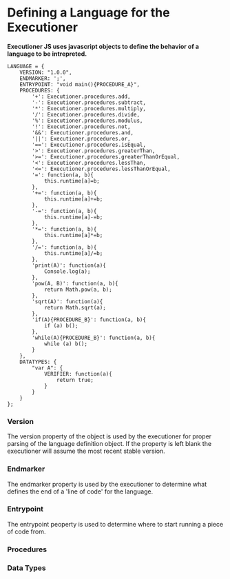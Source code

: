 # Defining a Language for the Executioner #  
__Executioner JS uses javascript objects to define the behavior of a language to be intrepreted.__  

    LANGUAGE = {
        VERSION: "1.0.0",
        ENDMARKER: ';',
        ENTRYPOINT: "void main(){PROCEDURE_A}", 
        PROCEDURES: {
            '+': Executioner.procedures.add,
            '-': Executioner.procedures.subtract,
            '*': Executioner.procedures.multiply,
            '/': Executioner.procedures.divide,
            '%': Executioner.procedures.modulus, 
            '!': Executioner.procedures.not,
            '&&': Executioner.procedures.and,
            '||': Executioner.procedures.or,
            '==': Executioner.procedures.isEqual,
            '>': Executioner.procedures.greaterThan,
            '>=': Executioner.procedures.greaterThanOrEqual,
            '<': Executioner.procedures.lessThan,
            '<=': Executioner.procedures.lessThanOrEqual,
            '=': function(a, b){
                this.runtime[a]=b;  
            },
            '+=': function(a, b){
                this.runtime[a]+=b;
            },
            '-=': function(a, b){
                this.runtime[a]-=b;
            },
            '*=': function(a, b){
                this.runtime[a]*=b;
            },
            '/=': function(a, b){
                this.runtime[a]/=b;
            },
            'print(A)': function(a){
                Console.log(a);
            },
            'pow(A, B)': function(a, b){
                return Math.pow(a, b);
            },
            'sqrt(A)': function(a){
                return Math.sqrt(a);
            },
            'if(A){PROCEDURE_B}': function(a, b){
                if (a) b();
            },
            'while(A){PROCEDURE_B}': function(a, b){
                while (a) b();
            }
        },
        DATATYPES: {
            "var A": {
                VERIFIER: function(a){
                    return true;
                }
            }
        }
    };

### Version ###  
The version property of the object is used by the executioner for proper parsing of the language definition object. If the property is left blank the executioner will assume the most recent stable version.  

### Endmarker ###  
The endmarker property is used by the executioner to determine what defines the end of a 'line of code' for the language.  
  
### Entrypoint ###  
The entrypoint peoperty is used to determine where to start running a piece of code from.  
  
### Procedures ###  
  
### Data Types ###